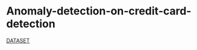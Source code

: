 # Anomaly-detection-on-credit-card-detection
[DATASET](https://www.kaggle.com/mlg-ulb/creditcardfraud)

